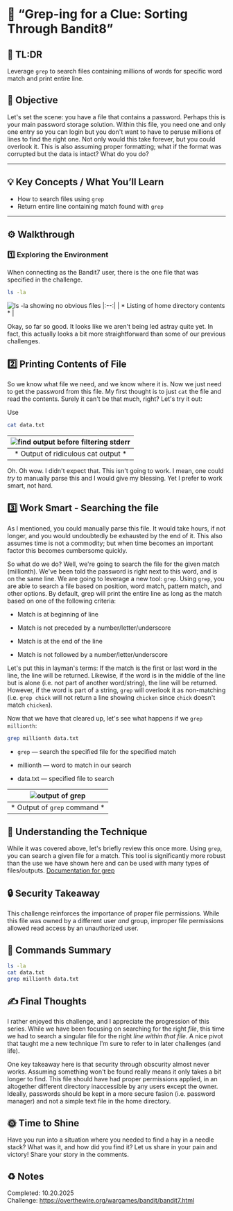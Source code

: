 # :trident: “Grep-ing for a Clue: Sorting Through Bandit8”

## :aerial_tramway: TL:DR

Leverage `grep` to search files containing millions of words for specific word match and print entire line. 

## :dart: Objective

Let's set the scene: you have a file that contains a password. Perhaps this is your main password storage solution. Within this file, you need one and only one entry so you can login but you don't want to have to peruse millions of lines to find the right one. Not only would this take forever, but you could overlook it. This is also assuming proper formatting; what if the format was corrupted but the data is intact? What do you do?

---

## :bulb: Key Concepts / What You’ll Learn    
- How to search files using `grep`  
- Return entire line containing match found with `grep`

---

## :gear: Walkthrough  

### :one: Exploring the Environment  
When connecting as the Bandit7 user, there is the one file that was specified in the challenge.  

```bash
ls -la
```

![ls -la showing no obvious files](/Assets/bandit8_ls.png)
|:--:|
| * Listing of home directory contents * |

Okay, so far so good. It looks like we aren't being led astray quite yet. In fact, this actually looks a bit more straightforward than some of our previous challenges. 


## :two: Printing Contents of File

So we know what file we need, and we know where it is. Now we just need to get the password from this file. My first thought is to just `cat` the file and read the contents. Surely it can't be that much, right? Let's try it out:

Use 
```bash
cat data.txt
```

| ![find output before filtering stderr](/Assets/bandit8_cat.png) |
|:--:|
| * Output of ridiculous cat output * |


Oh. Oh wow. I didn't expect that. This isn't going to work. I mean, one could *try* to manually parse this and I would give my blessing. Yet I prefer to work smart, not hard.

## :three: Work Smart - Searching the file

As I mentioned, you could manually parse this file. It would take hours, if not longer, and you would undoubtedly be exhausted by the end of it. This also assumes time is not a commodity; but when time becomes an important factor this becomes cumbersome quickly.

So what do we do? Well, we're going to search the file for the given match (millionth). We've been told the password is right next to this word, and is on the same line. We are going to leverage a new tool: `grep`. Using `grep`, you are able to search a file based on position, word match, pattern match, and other options. By default, grep will print the entire line as long as the match based on one of the following criteria:

* Match is at beginning of line 

* Match is not preceded by a number/letter/underscore

* Match is at the end of the line

* Match is not followed by a number/letter/underscore

Let's put this in layman's terms: If the match is the first or last word in the line, the line will be returned. Likewise, if the word is in the middle of the line but is alone (i.e. not part of another word/string), the line will be returned. However, if the word is part of a string, `grep` will overlook it as non-matching (i.e. `grep chick` will not return a line showing `chicken` since `chick` doesn't match `chicken`).

Now that we have that cleared up, let's see what happens if we `grep millionth`:
```bash
grep millionth data.txt

```

* `grep` — search the specified file for the specified match

* millionth — word to match in our search

* data.txt — specified file to search

| ![output of grep](/Assets/bandit8_grep.png) |
|:--:|
| * Output of `grep` command * |


## :brain: Understanding the Technique

While it was covered above, let's briefly review this once more. Using `grep`, you can search a given file for a match. This tool is significantly more robust than the use we have shown here and can be used with many types of files/outputs. [Documentation for grep](https://linux.die.net/man/1/grep)

## :lock: Security Takeaway

This challenge reinforces the importance of proper file permissions. While this file was owned by a different user *and* group, improper file permissions allowed read access by an unauthorized user.


## :toolbox: Commands Summary

```bash
ls -la
cat data.txt
grep millionth data.txt
```

## :writing_hand: Final Thoughts

I rather enjoyed this challenge, and I appreciate the progression of this series. While we have been focusing on searching for the right *file*, this time we had to search a singular file for the right *line within that file*. A nice pivot that taught me a new technique I'm sure to refer to in later challenges (and life). 

One key takeaway here is that security through obscurity almost never works. Assuming something won't be found really means it only takes a bit longer to find. This file should have had proper permissions applied, in an altogether different directory inaccessible by any users except the owner. Ideally, passwords should be kept in a more secure fasion (i.e. password manager) and not a simple text file in the home directory.

## :sun_with_face: Time to Shine

Have you run into a situation where you needed to find a hay in a needle stack? What was it, and how did you find it? Let us share in your pain and victory! Share your story in the comments. 

## :recycle: Notes
Completed: 10.20.2025   
Challenge: https://overthewire.org/wargames/bandit/bandit7.html